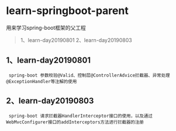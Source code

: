 # learn-springboot-parent
用来学习spring-boot框架的父工程
>1、learn-day20190801
>2、learn-day20190803
## 1、learn-day20190801
     spring-boot 参数校验@Valid、控制层@ControllerAdvice拦截器、异常处理@ExceptionHandler等注解的使用
## 2、learn-day20190803
     spring-boot 请求拦截器HandlerInterceptor接口的使用，以及通过WebMvcConfigurer接口的addInterceptors方法进行拦截器的注册

